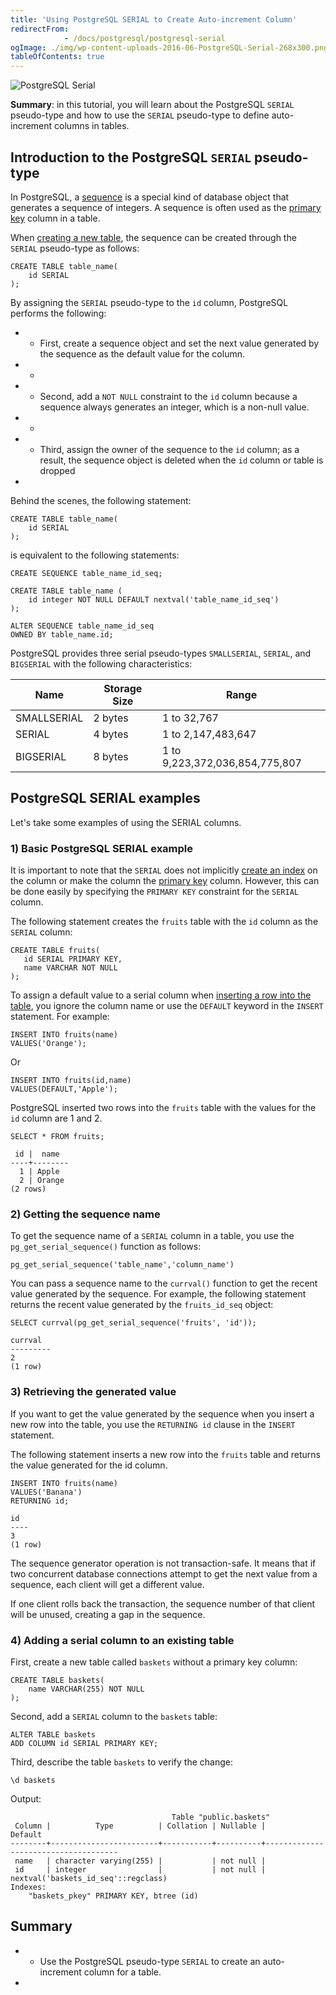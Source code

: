 ```yaml
---
title: 'Using PostgreSQL SERIAL to Create Auto-increment Column'
redirectFrom: 
            - /docs/postgresql/postgresql-serial
ogImage: ./img/wp-content-uploads-2016-06-PostgreSQL-Serial-268x300.png
tableOfContents: true
---
```


![PostgreSQL Serial](./img/wp-content-uploads-2016-06-PostgreSQL-Serial-268x300.png)



**Summary**: in this tutorial, you will learn about the PostgreSQL `SERIAL` pseudo-type and how to use the `SERIAL` pseudo-type to define auto-increment columns in tables.



## Introduction to the PostgreSQL `SERIAL` pseudo-type



In PostgreSQL, a [sequence](/docs/postgresql/postgresql-sequences/) is a special kind of database object that generates a sequence of integers. A sequence is often used as the [primary key](https://www.postgresqltutorial.com/postgresql-tutorial/postgresql-primary-key) column in a table.



When [creating a new table](/docs/postgresql/postgresql-create-table), the sequence can be created through the `SERIAL` pseudo-type as follows:



```
CREATE TABLE table_name(
    id SERIAL
);
```



By assigning the `SERIAL` pseudo-type to the `id` column, PostgreSQL performs the following:



- - First, create a sequence object and set the next value generated by the sequence as the default value for the column.
- -
- - Second, add a `NOT NULL` constraint to the `id` column because a sequence always generates an integer, which is a non-null value.
- -
- - Third, assign the owner of the sequence to the `id` column; as a result, the sequence object is deleted when the `id` column or table is dropped
- 


Behind the scenes, the following statement:



```
CREATE TABLE table_name(
    id SERIAL
);
```



is equivalent to the following statements:



```
CREATE SEQUENCE table_name_id_seq;

CREATE TABLE table_name (
    id integer NOT NULL DEFAULT nextval('table_name_id_seq')
);

ALTER SEQUENCE table_name_id_seq
OWNED BY table_name.id;
```



PostgreSQL provides three serial pseudo-types `SMALLSERIAL`, `SERIAL`, and `BIGSERIAL` with the following characteristics:



| **Name**    | **Storage Size** | **Range**                      |
| ----------- | ---------------- | ------------------------------ |
| SMALLSERIAL | 2 bytes          | 1 to 32,767                    |
| SERIAL      | 4 bytes          | 1 to 2,147,483,647             |
| BIGSERIAL   | 8 bytes          | 1 to 9,223,372,036,854,775,807 |



## PostgreSQL SERIAL examples



Let's take some examples of using the SERIAL columns.



### 1) Basic PostgreSQL SERIAL example



It is important to note that the `SERIAL` does not implicitly [create an index](https://www.postgresqltutorial.com/postgresql-indexes/postgresql-create-index/) on the column or make the column the [primary key](/docs/postgresql/postgresql-primary-key) column. However, this can be done easily by specifying the `PRIMARY KEY` constraint for the `SERIAL` column.



The following statement creates the `fruits` table with the `id` column as the `SERIAL` column:



```
CREATE TABLE fruits(
   id SERIAL PRIMARY KEY,
   name VARCHAR NOT NULL
);
```



To assign a default value to a serial column when [inserting a row into the table](/docs/postgresql/postgresql-insert), you ignore the column name or use the `DEFAULT` keyword in the `INSERT` statement. For example:



```
INSERT INTO fruits(name)
VALUES('Orange');
```



Or



```
INSERT INTO fruits(id,name)
VALUES(DEFAULT,'Apple');
```



PostgreSQL inserted two rows into the `fruits` table with the values for the `id` column are 1 and 2.



```
SELECT * FROM fruits;
```



```
 id |  name
----+--------
  1 | Apple
  2 | Orange
(2 rows)
```



### 2) Getting the sequence name



To get the sequence name of a `SERIAL` column in a table, you use the `pg_get_serial_sequence()` function as follows:



```
pg_get_serial_sequence('table_name','column_name')
```



You can pass a sequence name to the `currval()` function to get the recent value generated by the sequence. For example, the following statement returns the recent value generated by the `fruits_id_seq` object:



```
SELECT currval(pg_get_serial_sequence('fruits', 'id'));
```



```
currval
---------
2
(1 row)
```



### 3) Retrieving the generated value



If you want to get the value generated by the sequence when you insert a new row into the table, you use the `RETURNING id` clause in the `INSERT` statement.



The following statement inserts a new row into the `fruits` table and returns the value generated for the id column.



```
INSERT INTO fruits(name)
VALUES('Banana')
RETURNING id;
```



```
id
----
3
(1 row)
```



The sequence generator operation is not transaction-safe. It means that if two concurrent database connections attempt to get the next value from a sequence, each client will get a different value.



If one client rolls back the transaction, the sequence number of that client will be unused, creating a gap in the sequence.



### 4) Adding a serial column to an existing table



First, create a new table called `baskets` without a primary key column:



```
CREATE TABLE baskets(
    name VARCHAR(255) NOT NULL
);
```



Second, add a `SERIAL` column to the `baskets` table:



```
ALTER TABLE baskets
ADD COLUMN id SERIAL PRIMARY KEY;
```



Third, describe the table `baskets` to verify the change:



```
\d baskets
```



Output:



```
                                    Table "public.baskets"
 Column |          Type          | Collation | Nullable |               Default
--------+------------------------+-----------+----------+-------------------------------------
 name   | character varying(255) |           | not null |
 id     | integer                |           | not null | nextval('baskets_id_seq'::regclass)
Indexes:
    "baskets_pkey" PRIMARY KEY, btree (id)
```



## Summary



- - Use the PostgreSQL pseudo-type `SERIAL` to create an auto-increment column for a table.
- 
